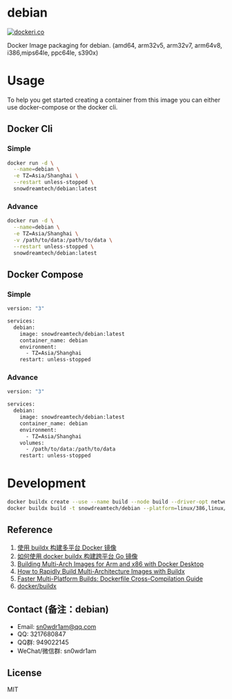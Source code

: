# debian

[![dockeri.co](https://dockerico.blankenship.io/image/snowdreamtech/debian)](https://hub.docker.com/r/snowdreamtech/debian)

Docker Image packaging for debian. (amd64, arm32v5, arm32v7, arm64v8, i386,mips64le, ppc64le, s390x)

# Usage

To help you get started creating a container from this image you can either use docker-compose or the docker cli.

## Docker Cli

### Simple

```bash
docker run -d \
  --name=debian \
  -e TZ=Asia/Shanghai \
  --restart unless-stopped \
  snowdreamtech/debian:latest
```

### Advance

```bash
docker run -d \
  --name=debian \
  -e TZ=Asia/Shanghai \
  -v /path/to/data:/path/to/data \
  --restart unless-stopped \
  snowdreamtech/debian:latest
```

## Docker Compose

### Simple

```bash
version: "3"

services:
  debian:
    image: snowdreamtech/debian:latest
    container_name: debian
    environment:
      - TZ=Asia/Shanghai
    restart: unless-stopped
```

### Advance

```bash
version: "3"

services:
  debian:
    image: snowdreamtech/debian:latest
    container_name: debian
    environment:
      - TZ=Asia/Shanghai
    volumes:
      - /path/to/data:/path/to/data
    restart: unless-stopped
```

# Development

```bash
docker buildx create --use --name build --node build --driver-opt network=host
docker buildx build -t snowdreamtech/debian --platform=linux/386,linux/amd64,linux/arm/v5,linux/arm/v7,linux/arm64,linux/mips64le,linux/ppc64le,linux/s390x . --push
```

## Reference

1. [使用 buildx 构建多平台 Docker 镜像](https://icloudnative.io/posts/multiarch-docker-with-buildx/)
1. [如何使用 docker buildx 构建跨平台 Go 镜像](https://waynerv.com/posts/building-multi-architecture-images-with-docker-buildx/#buildx-%E7%9A%84%E8%B7%A8%E5%B9%B3%E5%8F%B0%E6%9E%84%E5%BB%BA%E7%AD%96%E7%95%A5)
1. [Building Multi-Arch Images for Arm and x86 with Docker Desktop](https://www.docker.com/blog/multi-arch-images/)
1. [How to Rapidly Build Multi-Architecture Images with Buildx](https://www.docker.com/blog/how-to-rapidly-build-multi-architecture-images-with-buildx/)
1. [Faster Multi-Platform Builds: Dockerfile Cross-Compilation Guide](https://www.docker.com/blog/faster-multi-platform-builds-dockerfile-cross-compilation-guide/)
1. [docker/buildx](https://github.com/docker/buildx)

## Contact (备注：debian)

* Email: sn0wdr1am@qq.com
* QQ: 3217680847
* QQ群: 949022145
* WeChat/微信群: sn0wdr1am

## License

MIT
